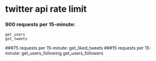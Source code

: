 
# twitter api rate limit
### 900 requests per 15-minute:
	get_users
	get_tweets
###75 requests per 15-minute:
	get_liked_tweets
###15 requests per 15-minute:
	get_users_following
	get_users_followers

